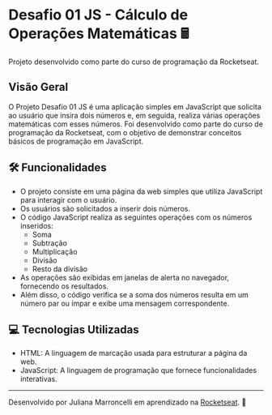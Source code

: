 # Desafio 01 JS - Cálculo de Operações Matemáticas  🖩

Projeto desenvolvido como parte do curso de programação da Rocketseat.

## Visão Geral

O Projeto Desafio 01 JS é uma aplicação simples em JavaScript que solicita ao usuário que insira dois números e, em seguida, realiza várias operações matemáticas com esses números. Foi desenvolvido como parte do curso de programação da Rocketseat, com o objetivo de demonstrar conceitos básicos de programação em JavaScript.

##  🛠️ Funcionalidades

- O projeto consiste em uma página da web simples que utiliza JavaScript para interagir com o usuário.
- Os usuários são solicitados a inserir dois números.
- O código JavaScript realiza as seguintes operações com os números inseridos:
  - Soma
  - Subtração
  - Multiplicação
  - Divisão
  - Resto da divisão
- As operações são exibidas em janelas de alerta no navegador, fornecendo os resultados.
- Além disso, o código verifica se a soma dos números resulta em um número par ou ímpar e exibe uma mensagem correspondente.

##  💻 Tecnologias Utilizadas
- HTML: A linguagem de marcação usada para estruturar a página da web.
- JavaScript: A linguagem de programação que fornece funcionalidades interativas.


---

Desenvolvido por Juliana Marroncelli em aprendizado na [Rocketseat](https://rocketseat.com.br/). 💜

